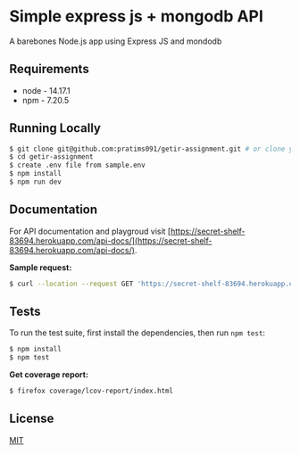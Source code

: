 # Simple express js + mongodb API

A barebones Node.js app using Express JS and mondodb

## Requirements

- node - 14.17.1
- npm - 7.20.5

## Running Locally

```sh
$ git clone git@github.com:pratims091/getir-assignment.git # or clone your own fork
$ cd getir-assignment
$ create .env file from sample.env
$ npm install
$ npm run dev
```

## Documentation

For API documentation and playgroud visit [https://secret-shelf-83694.herokuapp.com/api-docs/](https://secret-shelf-83694.herokuapp.com/api-docs/).

**Sample request:**

```sh
$ curl --location --request GET 'https://secret-shelf-83694.herokuapp.com/api/v1/records?startDate=2017-01-01&endDate=2021-12-31&minCount=0&maxCount=300'
```

## Tests

To run the test suite, first install the dependencies, then run `npm test`:

```bash
$ npm install
$ npm test
```

**Get coverage report:**

```sh
$ firefox coverage/lcov-report/index.html
```

## License

[MIT](LICENSE)
